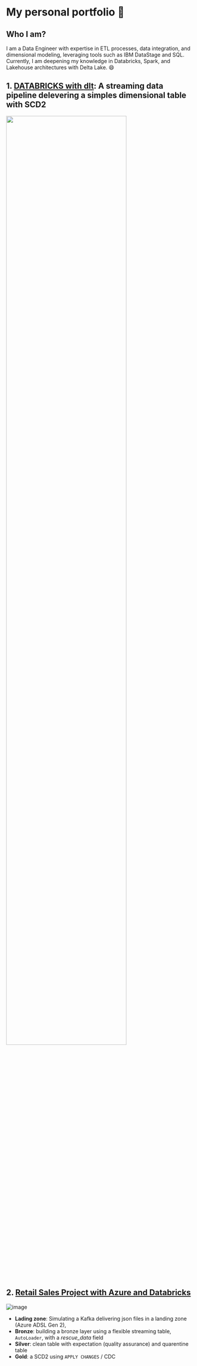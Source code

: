 # My personal portfolio 👋
## Who I am?
I am a Data Engineer with expertise in ETL processes, data integration, and dimensional modeling, leveraging tools such as IBM DataStage and SQL. Currently, I am deepening my knowledge in Databricks, Spark, and Lakehouse architectures with Delta Lake. :smile:


## 1. [DATABRICKS with **dlt**](https://github.com/AndreRosaLopes/DATABRICKS-with-dlt-?tab=readme-ov-file): A streaming data pipeline delevering a simples dimensional table with SCD2

<img src="https://github.com/AndreRosaLopes/DATABRICKS-with-dlt-/blob/main/images/image-22.png" width="80%" />

## 2. [Retail Sales Project with Azure and Databricks](https://github.com/AndreRosaLopes/Retail-Sales-ETL-with-Azure-Databricks)

![image](https://github.com/user-attachments/assets/469c0022-531f-418c-8fe0-1881dcb3eafd)




* **Lading zone**: Simulating a Kafka delivering json files in a landing zone (Azure ADSL Gen 2), 
* **Bronze**: building a bronze layer using a flexible streaming table, ```AutoLoader```, with a *rescue_data* field
* **Silver**: clean table with expectation (quality assurance) and quarentine table
* **Gold**: a SCD2 using ```APPLY CHANGES``` / CDC

<!--
**AndreRosaLopes/AndreRosaLopes** is a ✨ _special_ ✨ repository because its `README.md` (this file) appears on your GitHub profile.

Here are some ideas to get you started:

- 🔭 I’m currently working on ...
- 🌱 I’m currently learning ...
- 👯 I’m looking to collaborate on ...
- 🤔 I’m looking for help with ...
- 💬 Ask me about ...
- 📫 How to reach me: ...
- 😄 Pronouns: ...
- ⚡ Fun fact: ...
-->
